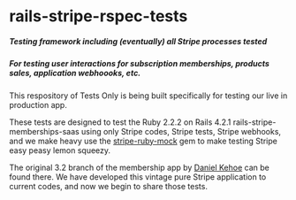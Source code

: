 # rails-stripe-rspec-tests
##### Testing framework including (eventually) all Stripe processes tested
##### For testing user interactions for subscription memberships, products sales, application webhoooks, etc.

This respository of Tests Only is being built specifically for testing our live in production app.

These tests are designed to test the Ruby 2.2.2 on Rails 4.2.1 rails-stripe-memberships-saas using only Stripe codes, Stripe tests, Stripe webhooks, and we make heavy use the [stripe-ruby-mock](https://github.com/rebelidealist/stripe-ruby-mock) gem to make testing Stripe easy peasy lemon squeezy.

The original 3.2 branch of the membership app by [Daniel Kehoe](https://github.com/RailsApps) can be found there. We have developed this vintage pure Stripe application to current codes, and now we begin to share those tests. 
